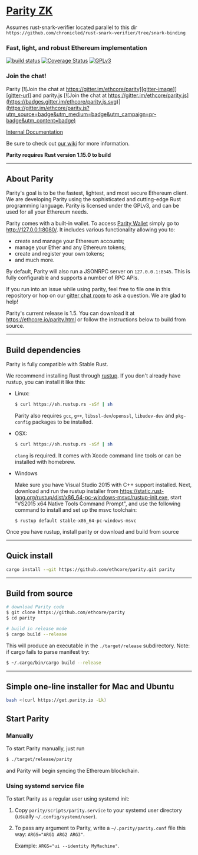 # [Parity ZK](https://ethcore.io/parity.html)

Assumes rust-snark-verifier located parallel to this dir `https://github.com/chronicled/rust-snark-verifier/tree/snark-binding`

### Fast, light, and robust Ethereum implementation

[![build status](https://gitlab.ethcore.io/parity/parity/badges/master/build.svg)](https://gitlab.ethcore.io/parity/parity/commits/master) [![Coverage Status][coveralls-image]][coveralls-url]  [![GPLv3][license-image]][license-url]

### Join the chat!

Parity [![Join the chat at https://gitter.im/ethcore/parity][gitter-image]][gitter-url] and
parity.js [![Join the chat at https://gitter.im/ethcore/parity.js](https://badges.gitter.im/ethcore/parity.js.svg)](https://gitter.im/ethcore/parity.js?utm_source=badge&utm_medium=badge&utm_campaign=pr-badge&utm_content=badge)

[Internal Documentation][doc-url]


Be sure to check out [our wiki][wiki-url] for more information.

[coveralls-image]: https://coveralls.io/repos/github/ethcore/parity/badge.svg?branch=master
[coveralls-url]: https://coveralls.io/github/ethcore/parity?branch=master
[gitter-image]: https://badges.gitter.im/Join%20Chat.svg
[gitter-url]: https://gitter.im/ethcore/parity?utm_source=badge&utm_medium=badge&utm_campaign=pr-badge&utm_content=badge
[license-image]: https://img.shields.io/badge/license-GPL%20v3-green.svg
[license-url]: https://www.gnu.org/licenses/gpl-3.0.en.html
[doc-url]: https://ethcore.github.io/parity/ethcore/index.html
[wiki-url]: https://github.com/ethcore/parity/wiki

**Parity requires Rust version 1.15.0 to build**

----


## About Parity

Parity's goal is to be the fastest, lightest, and most secure Ethereum client. We are developing Parity using the sophisticated and
cutting-edge Rust programming language. Parity is licensed under the GPLv3, and can be used for all your Ethereum needs.

Parity comes with a built-in wallet. To access [Parity Wallet](http://127.0.0.1:8080/) simply go to http://127.0.0.1:8080/. It
includes various functionality allowing you to:
- create and manage your Ethereum accounts;
- manage your Ether and any Ethereum tokens;
- create and register your own tokens;
- and much more.    

By default, Parity will also run a JSONRPC server on `127.0.0.1:8545`. This is fully configurable and supports a number
of RPC APIs.

If you run into an issue while using parity, feel free to file one in this repository
or hop on our [gitter chat room][gitter-url] to ask a question. We are glad to help!

Parity's current release is 1.5. You can download it at https://ethcore.io/parity.html or follow the instructions
below to build from source.

----

## Build dependencies

Parity is fully compatible with Stable Rust.

We recommend installing Rust through [rustup](https://www.rustup.rs/). If you don't already have rustup, you can install it like this:

- Linux:
	```bash
	$ curl https://sh.rustup.rs -sSf | sh
	```
	
	Parity also requires `gcc`, `g++`, `libssl-dev`/`openssl`, `libudev-dev` and `pkg-config` packages to be installed.
- OSX:
	```bash
	$ curl https://sh.rustup.rs -sSf | sh
	```

	`clang` is required. It comes with Xcode command line tools or can be installed with homebrew.
- Windows

    Make sure you have Visual Studio 2015 with C++ support installed. Next, download and run the rustup installer from
	https://static.rust-lang.org/rustup/dist/x86_64-pc-windows-msvc/rustup-init.exe, start "VS2015 x64 Native Tools Command Prompt", and use the following command to install and set up the msvc toolchain:
    ```
	$ rustup default stable-x86_64-pc-windows-msvc
    ```

Once you have rustup, install parity or download and build from source

----

## Quick install

```bash
cargo install --git https://github.com/ethcore/parity.git parity
```

----

## Build from source

```bash
# download Parity code
$ git clone https://github.com/ethcore/parity
$ cd parity

# build in release mode
$ cargo build --release
```

This will produce an executable in the `./target/release` subdirectory.
Note: if cargo fails to parse manifest try:

```bash
$ ~/.cargo/bin/cargo build --release
```
----

## Simple one-line installer for Mac and Ubuntu

```bash
bash <(curl https://get.parity.io -Lk)
```

## Start Parity
### Manually
To start Parity manually, just run
```bash
$ ./target/release/parity
```

and Parity will begin syncing the Ethereum blockchain.

### Using systemd service file
To start Parity as a regular user using systemd init:

1. Copy `parity/scripts/parity.service` to your
systemd user directory (usually `~/.config/systemd/user`).
2. To pass any argument to Parity, write a `~/.parity/parity.conf` file this way:
`ARGS="ARG1 ARG2 ARG3"`.

	Example: `ARGS="ui --identity MyMachine"`.
